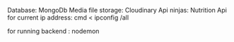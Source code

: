 Database: MongoDb
Media file storage: Cloudinary
Api ninjas: Nutrition Api
for current ip address: cmd < ipconfig /all

for running backend : nodemon
